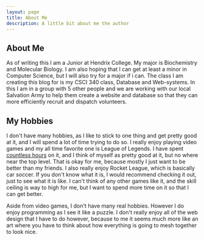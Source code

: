 ```yaml
---
layout: page
title: About Me
description: A little bit about me the author
---
```

## About Me

As of writing this I am a Junior at Hendrix College. My major is Biochemistry and
Molecular Biology. I am also hoping that I can get at least a minor in Computer
Science, but I will also try for a major if i can. The class I am creating this blog for
is my CSCI 340 class, Database and Web-systems. In this I am in a group with 5 other
people and we are working with our local Salvation Army to help them create a website
and database so that they can more efficiently recruit and dispatch volunteers.

## My Hobbies
I don't have many hobbies, as I like to stick to one thing and get pretty good at it,
and I will spend a lot of time trying to do so. I really enjoy playing video games
and my all time favorite one is League of Legends. I have spent [countless hours][lol] on it,
and I think of myself as pretty good at it, but no where near the top level. That is okay for me,
because mostly I just want to be better than my friends. I also really enjoy Rocket League,
which is basically car soccer. If you don't know what it is, I would recommend checking it out, just
to see what it is like. I can't think of any other games like it, and the skill ceiling is way to high
for me, but I want to spend more time on it so that I can get better.

Aside from video games, I don't have many real hobbies. However I do enjoy programming
as I see it like a puzzle. I don't really enjoy all of the web design that I have to do
however, because to me it seems much more like an art where you have to think about
how everything is going to mesh together to look nice. 


[lol]: https://wol.gg/stats/na/nicodemus/
